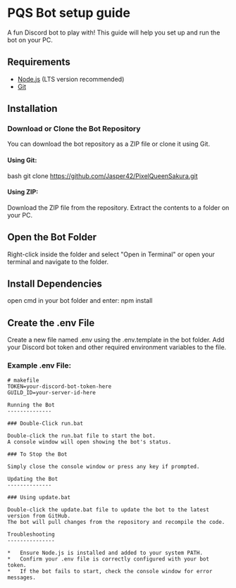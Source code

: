 PQS Bot setup guide
==========================

A fun Discord bot to play with! This guide will help you set up and run the bot on your PC.

Requirements
------------

*   [Node.js](https://nodejs.org/en/download/) (LTS version recommended)
*   [Git](https://git-scm.com/downloads) 

Installation
------------

### Download or Clone the Bot Repository

You can download the bot repository as a ZIP file or clone it using Git.

#### Using Git:

bash
git clone https://github.com/Jasper42/PixelQueenSakura.git

#### Using ZIP:

Download the ZIP file from the repository.
Extract the contents to a folder on your PC.

Open the Bot Folder
-------------------

Right-click inside the folder and select "Open in Terminal" or open your terminal and navigate to the folder.

Install Dependencies
-------------------

open cmd in your bot folder and enter:
npm install

Create the .env File
-------------------

Create a new file named .env using the .env.template in the bot folder.
Add your Discord bot token and other required environment variables to the file.

### Example .env File:

```
# makefile
TOKEN=your-discord-bot-token-here
GUILD_ID=your-server-id-here

Running the Bot
--------------

### Double-Click run.bat

Double-click the run.bat file to start the bot.
A console window will open showing the bot's status.

### To Stop the Bot

Simply close the console window or press any key if prompted.

Updating the Bot
--------------

### Using update.bat

Double-click the update.bat file to update the bot to the latest version from GitHub.
The bot will pull changes from the repository and recompile the code.

Troubleshooting
---------------

*   Ensure Node.js is installed and added to your system PATH.
*   Confirm your .env file is correctly configured with your bot token.
*   If the bot fails to start, check the console window for error messages.
